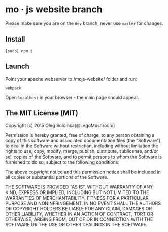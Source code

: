 # mo · js website branch

Please make sure you are on the `dev` branch, never use `master` for changes.

## Install
```
[sudo] npm i
```

## Launch

Point your apache webserver to /mojs-website/ folder and run:

```
webpack
```

Open `localhost` in your browser - the main page should appear.

## The MIT License (MIT)

Copyright (c) 2015 Oleg Solomka(@LegoMushroom)

Permission is hereby granted, free of charge, to any person obtaining a copy
of this software and associated documentation files (the "Software"), to deal
in the Software without restriction, including without limitation the rights
to use, copy, modify, merge, publish, distribute, sublicense, and/or sell
copies of the Software, and to permit persons to whom the Software is
furnished to do so, subject to the following conditions:

The above copyright notice and this permission notice shall be included in all
copies or substantial portions of the Software.

THE SOFTWARE IS PROVIDED "AS IS", WITHOUT WARRANTY OF ANY KIND, EXPRESS OR
IMPLIED, INCLUDING BUT NOT LIMITED TO THE WARRANTIES OF MERCHANTABILITY,
FITNESS FOR A PARTICULAR PURPOSE AND NONINFRINGEMENT. IN NO EVENT SHALL THE
AUTHORS OR COPYRIGHT HOLDERS BE LIABLE FOR ANY CLAIM, DAMAGES OR OTHER
LIABILITY, WHETHER IN AN ACTION OF CONTRACT, TORT OR OTHERWISE, ARISING FROM,
OUT OF OR IN CONNECTION WITH THE SOFTWARE OR THE USE OR OTHER DEALINGS IN THE
SOFTWARE.





